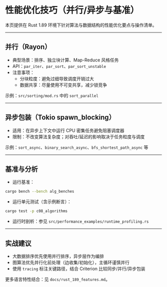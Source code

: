 # 性能优化技巧（并行/异步与基准）

本页提供在 Rust 1.89 环境下针对算法与数据结构的性能优化要点与操作清单。

---

## 并行（Rayon）

- 典型场景：排序、独立块计算、Map-Reduce 风格任务
- API：`par_iter`、`par_sort`、`par_sort_unstable`
- 注意事项：
  - 分块粒度：避免过细导致调度开销过大
  - 数据共享：尽量使用不可变共享，减少锁竞争

示例：`src/sorting/mod.rs` 中的 `sort_parallel`

---

## 异步包装（Tokio spawn_blocking）

- 适用：在异步上下文中运行 CPU 密集任务避免阻塞调度器
- 限制：不改变算法复杂度；对吞吐/延迟的影响取决于任务粒度与调度

示例：`sort_async`、`binary_search_async`、`bfs_shortest_path_async` 等

---

## 基准与分析

- 运行基准：

```bash
cargo bench --bench alg_benches
```

- 运行单元测试（含示例断言）：

```bash
cargo test -p c08_algorithms
```

- 运行时剖析：参见 `src/performance_examples/runtime_profiling.rs`

---

## 实战建议

- 大数据排序优先使用并行排序，异步层作为编排
- 图算法优先并行化前处理（边收集/初始化），主循环谨慎并行
- 使用 `tracing` 标注关键路径，结合 Criterion 比较同步/并行/异步包装

更多语言特性结合：见 `docs/rust_189_features.md`。
